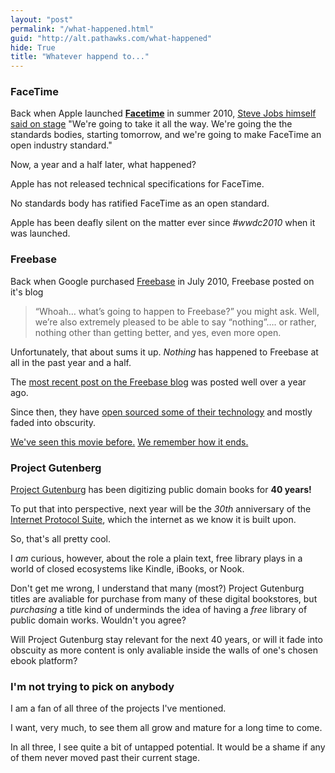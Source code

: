 ```yaml
---
layout: "post"
permalink: "/what-happened.html"  
guid: "http://alt.pathawks.com/what-happened"  
hide: True  
title: "Whatever happend to..."  
---
```

### FaceTime

Back when Apple launched [**Facetime**](http://www.apple.com/mac/facetime/) in summer 2010, [Steve Jobs himself said on stage](www.youtube.com/watch?v=I1edQuxclUs&t=1h36m45s) "We're going to take it all the way. We're going the the standards bodies, starting tomorrow, and we're going to make FaceTime an open industry standard."

Now, a year and a half later, what happened?

Apple has not released technical specifications for FaceTime.

No standards body has ratified FaceTime as an open standard.

Apple has been deafly silent on the matter ever since *#wwdc2010* when it was launched.

### Freebase

Back when Google purchased [Freebase](http://www.freebase.com/) in July 2010, Freebase posted on it's blog
> “Whoah… what’s going to happen to Freebase?” you might ask. Well, we’re also extremely pleased to be able to say “nothing”…. or rather, nothing other than getting better, and yes, even more open.

Unfortunately, that about sums it up. *Nothing* has happened to Freebase at all in the past year and a half.

The [most recent post on the Freebase blog](http://blog.freebase.com/2010/11/10/google-refine-previously-freebase-gridworks-2-0-announced/) was posted well over a year ago.

Since then, they have [open sourced some of their technology](http://google-opensource.blogspot.com/2010/08/acre-open-source-platform-for-building.html) and mostly faded into obscurity.

[We've seen this movie before.](http://jaikido.blogspot.com/2009/03/jaikuengine-is-now-open-source.html) [We remember how it ends.](http://googleblog.blogspot.com/2011/10/fall-sweep.html)

### Project Gutenberg

[Project Gutenburg](http://www.gutenberg.org/) has been digitizing public domain books for **40 years!**

To put that into perspective, next year will be the *30th* anniversary of the [Internet Protocol Suite](http://en.wikipedia.org/wiki/Internet_Protocol_Suite), which the internet as we know it is built upon.

So, that's all pretty cool.

I *am* curious, however, about the role a plain text, free library plays in a world of closed ecosystems like Kindle, iBooks, or Nook.

Don't get me wrong, I understand that many (most?) Project Gutenburg titles are avaliable for purchase from many of these digital bookstores, but *purchasing* a title kind of underminds the idea of having a *free* library of public domain works. Wouldn't you agree?

Will Project Gutenburg stay relevant for the next 40 years, or will it fade into obscuity as more content is only avaliable inside the walls of one's chosen ebook platform?

### I'm not trying to pick on anybody

I am a fan of all three of the projects I've mentioned.

I want, very much, to see them all grow and mature for a long time to come.

In all three, I see quite a bit of untapped potential. It would be a shame if any of them never moved past their current stage.